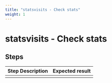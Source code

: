 ```yaml
---
title: "statsvisits - Check stats"
weight: 1
---
```


# statsvisits - Check stats
## Steps
| Step Description | Expected result |
| ----- | ----- |
|  |  |
